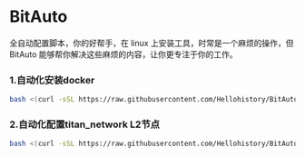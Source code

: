 # BitAuto

全自动配置脚本，你的好帮手，在 linux 上安装工具，时常是一个麻烦的操作，但 BitAuto 能够帮你解决这些麻烦的内容，让你更专注于你的工作。

### 1.自动化安装docker

```bash
bash <(curl -sSL https://raw.githubusercontent.com/Hellohistory/BitAuto/refs/heads/main/crypto_tool/deploy_titan/deploy_titan_zh.sh)
```


### 2.自动化配置titan_network L2节点
```bash
bash <(curl -sSL https://raw.githubusercontent.com/Hellohistory/BitAuto/refs/heads/main/crypto_tool/deploy_titan/deploy_titan_zh.sh)
```
